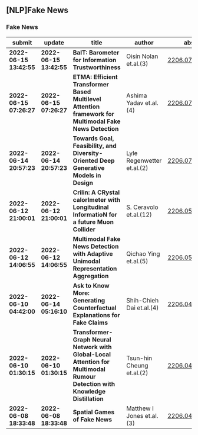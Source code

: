 ## [NLP]Fake News 

### Fake News

| submit | update | title | author | abs | PDF | code | cates | journal |
|---|---|---|---|---|---|---|---|---|
|**2022-06-15 13:42:55**|**2022-06-15 13:42:55**|**BaIT: Barometer for Information Trustworthiness**|Oisín Nolan et.al.(3)|[2206.07535v1](http://arxiv.org/abs/2206.07535v1)|[gotoRead](http://arxiv.org/pdf/2206.07535v1)|null|cs.LG, cs.CL|null|
|**2022-06-15 07:26:27**|**2022-06-15 07:26:27**|**ETMA: Efficient Transformer Based Multilevel Attention framework for   Multimodal Fake News Detection**|Ashima Yadav et.al.(4)|[2206.07331v1](http://arxiv.org/abs/2206.07331v1)|[gotoRead](http://arxiv.org/pdf/2206.07331v1)|null|cs.MM|null|
|**2022-06-14 20:57:23**|**2022-06-14 20:57:23**|**Towards Goal, Feasibility, and Diversity-Oriented Deep Generative Models   in Design**|Lyle Regenwetter et.al.(2)|[2206.07170v1](http://arxiv.org/abs/2206.07170v1)|[gotoRead](http://arxiv.org/pdf/2206.07170v1)|null|cs.LG|null|
|**2022-06-12 21:00:01**|**2022-06-12 21:00:01**|**Crilin: A CRystal calorImeter with Longitudinal InformatioN for a future   Muon Collider**|S. Ceravolo et.al.(12)|[2206.05838v1](http://arxiv.org/abs/2206.05838v1)|[gotoRead](http://arxiv.org/pdf/2206.05838v1)|null|physics.ins-det, hep-ex|null|
|**2022-06-12 14:06:55**|**2022-06-12 14:06:55**|**Multimodal Fake News Detection with Adaptive Unimodal Representation   Aggregation**|Qichao Ying et.al.(5)|[2206.05741v1](http://arxiv.org/abs/2206.05741v1)|[gotoRead](http://arxiv.org/pdf/2206.05741v1)|null|cs.CV|null|
|**2022-06-10 04:42:00**|**2022-06-14 05:16:10**|**Ask to Know More: Generating Counterfactual Explanations for Fake Claims**|Shih-Chieh Dai et.al.(4)|[2206.04869v2](http://arxiv.org/abs/2206.04869v2)|[gotoRead](http://arxiv.org/pdf/2206.04869v2)|**[link](https://github.com/yilihsu/asktoknowmore)**|cs.CL|null|
|**2022-06-10 01:30:15**|**2022-06-10 01:30:15**|**Transformer-Graph Neural Network with Global-Local Attention for   Multimodal Rumour Detection with Knowledge Distillation**|Tsun-hin Cheung et.al.(2)|[2206.04832v1](http://arxiv.org/abs/2206.04832v1)|[gotoRead](http://arxiv.org/pdf/2206.04832v1)|null|cs.MM, cs.SI|null|
|**2022-06-08 18:33:48**|**2022-06-08 18:33:48**|**Spatial Games of Fake News**|Matthew I Jones et.al.(3)|[2206.04118v1](http://arxiv.org/abs/2206.04118v1)|[gotoRead](http://arxiv.org/pdf/2206.04118v1)|null|physics.soc-ph, cs.SI|null|
